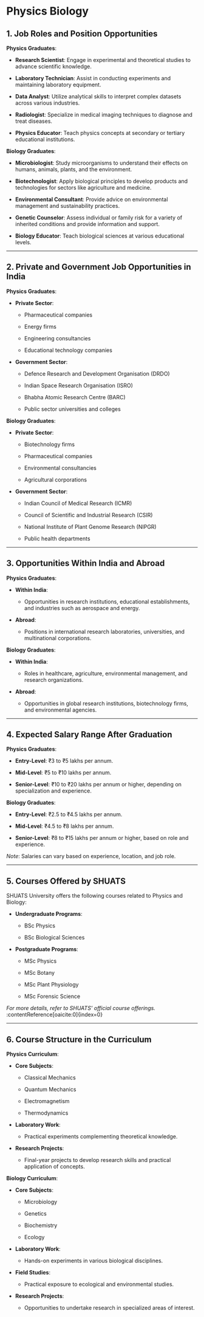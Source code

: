 # Physics Biology

## 1. Job Roles and Position Opportunities

**Physics Graduates**:

- **Research Scientist**: Engage in experimental and theoretical studies to advance scientific knowledge.

- **Laboratory Technician**: Assist in conducting experiments and maintaining laboratory equipment.

- **Data Analyst**: Utilize analytical skills to interpret complex datasets across various industries.

- **Radiologist**: Specialize in medical imaging techniques to diagnose and treat diseases.

- **Physics Educator**: Teach physics concepts at secondary or tertiary educational institutions.

**Biology Graduates**:

- **Microbiologist**: Study microorganisms to understand their effects on humans, animals, plants, and the environment.

- **Biotechnologist**: Apply biological principles to develop products and technologies for sectors like agriculture and medicine.

- **Environmental Consultant**: Provide advice on environmental management and sustainability practices.

- **Genetic Counselor**: Assess individual or family risk for a variety of inherited conditions and provide information and support.

- **Biology Educator**: Teach biological sciences at various educational levels.

---

## 2. Private and Government Job Opportunities in India

**Physics Graduates**:

- **Private Sector**:

  - Pharmaceutical companies

  - Energy firms

  - Engineering consultancies

  - Educational technology companies

- **Government Sector**:

  - Defence Research and Development Organisation (DRDO)

  - Indian Space Research Organisation (ISRO)

  - Bhabha Atomic Research Centre (BARC)

  - Public sector universities and colleges

**Biology Graduates**:

- **Private Sector**:

  - Biotechnology firms

  - Pharmaceutical companies

  - Environmental consultancies

  - Agricultural corporations

- **Government Sector**:

  - Indian Council of Medical Research (ICMR)

  - Council of Scientific and Industrial Research (CSIR)

  - National Institute of Plant Genome Research (NIPGR)

  - Public health departments

---

## 3. Opportunities Within India and Abroad

**Physics Graduates**:

- **Within India**:

  - Opportunities in research institutions, educational establishments, and industries such as aerospace and energy.

- **Abroad**:

  - Positions in international research laboratories, universities, and multinational corporations.

**Biology Graduates**:

- **Within India**:

  - Roles in healthcare, agriculture, environmental management, and research organizations.

- **Abroad**:

  - Opportunities in global research institutions, biotechnology firms, and environmental agencies.

---

## 4. Expected Salary Range After Graduation

**Physics Graduates**:

- **Entry-Level**: ₹3 to ₹5 lakhs per annum.

- **Mid-Level**: ₹5 to ₹10 lakhs per annum.

- **Senior-Level**: ₹10 to ₹20 lakhs per annum or higher, depending on specialization and experience.

**Biology Graduates**:

- **Entry-Level**: ₹2.5 to ₹4.5 lakhs per annum.

- **Mid-Level**: ₹4.5 to ₹8 lakhs per annum.

- **Senior-Level**: ₹8 to ₹15 lakhs per annum or higher, based on role and experience.

*Note*: Salaries can vary based on experience, location, and job role.

---

## 5. Courses Offered by SHUATS

SHUATS University offers the following courses related to Physics and Biology:

- **Undergraduate Programs**:

  - BSc Physics

  - BSc Biological Sciences

- **Postgraduate Programs**:

  - MSc Physics

  - MSc Botany

  - MSc Plant Physiology

  - MSc Forensic Science

*For more details, refer to SHUATS' official course offerings.* :contentReference[oaicite:0]{index=0}

---

## 6. Course Structure in the Curriculum

**Physics Curriculum**:

- **Core Subjects**:

  - Classical Mechanics

  - Quantum Mechanics

  - Electromagnetism

  - Thermodynamics

- **Laboratory Work**:

  - Practical experiments complementing theoretical knowledge.

- **Research Projects**:

  - Final-year projects to develop research skills and practical application of concepts.

**Biology Curriculum**:

- **Core Subjects**:

  - Microbiology

  - Genetics

  - Biochemistry

  - Ecology

- **Laboratory Work**:

  - Hands-on experiments in various biological disciplines.

- **Field Studies**:

  - Practical exposure to ecological and environmental studies.

- **Research Projects**:

  - Opportunities to undertake research in specialized areas of interest.